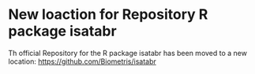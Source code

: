 
<!-- README.md is generated from README.Rmd. Please edit that file -->

# New loaction for Repository R package isatabr

Th official Repository for the R package isatabr has been moved to a new
location: <https://github.com/Biometris/isatabr>
